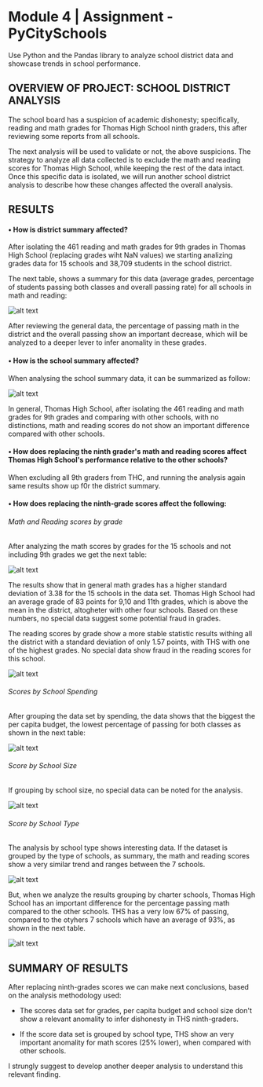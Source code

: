 # Module 4 | Assignment - PyCitySchools

Use Python and the Pandas library to analyze school district data and showcase trends in school performance.

## OVERVIEW OF PROJECT: SCHOOL DISTRICT ANALYSIS

The school board has a suspicion of academic dishonesty; specifically, reading and math grades for Thomas High School ninth graders, this after reviewing some reports from all schools.

The next analysis will be used to validate or not, the above suspicions. The strategy to analyze all data collected is to exclude the math and reading scores for Thomas High School, while keeping the rest of the data intact. Once this specific data is isolated, we will run another school district analysis to describe how these changes affected the overall analysis.

## RESULTS

#### •	How is district summary affected?

After isolating the 461 reading and math grades for 9th grades in Thomas High School (replacing grades wiht NaN values) we starting analizing grades data for 15 schools and 38,709 students in the school district.

The next table, shows a summary for this data (average grades, percentage of students passing both classes and overall passing rate) for all schools in math and reading:

![alt text](https://github.com/Robcaze1980/School_District_Analysis./blob/master/Challenge/Images_challanges/district_summary_df.png?raw=true) 

After reviewing the general data, the percentage of passing math in the district and the overall passing show an important decrease, which will be analyzed to a deeper lever to infer anomality in these grades.

#### •	How is the school summary affected?

When analysing the school summary data, it can be summarized as follow:

![alt text](https://github.com/Robcaze1980/School_District_Analysis./blob/master/Challenge/Images_challanges/per_school_summary_df.png?raw=true) 

In general, Thomas High School, after isolating the 461 reading and math grades for 9th grades and comparing with other schools, with no distinctions, math and reading scores do not show an important difference compared with other schools.

#### •	How does replacing the ninth grader's math and reading scores affect Thomas High School's performance relative to the other schools?

When excluding all 9th graders from THC, and running the analysis again same results show up f0r the district summary.

#### •	How does replacing the ninth-grade scores affect the following:

###### Math and Reading scores by grade

After analyzing the math scores by grades for the 15 schools and not including 9th grades we get the next table:

![alt text](https://github.com/Robcaze1980/School_District_Analysis./blob/master/Challenge/Images_challanges/math_scores_by_grade_with_NaN.png?raw=true) 

The results show that in general math grades has a higher standard deviation of 3.38 for the 15 schools in the data set. Thomas High School had an average grade of 83 points for 9,10 and 11th grades, which is above the mean in the district, altogheter with other four schools. Based on these numbers, no special data suggest some potential fraud in grades.

The reading scores by grade show a more stable statistic results withing all the district with a  standard deviation of only 1.57 points, with THS with one of the highest grades. No special data show fraud in the reading scores for this school.

![alt text](https://github.com/Robcaze1980/School_District_Analysis./blob/master/Challenge/Images_challanges/reading_scores_by_grade_with_NaN.png?raw=true) 

###### Scores by School Spending

After grouping the data set by spending, the data shows that the biggest the per capita budget, the lowest percentage of passing for both classes as shown in the next table:

![alt text](https://github.com/Robcaze1980/School_District_Analysis./blob/master/Challenge/Images_challanges/Grades_percapita_budget_range.png?raw=true) 

###### Score by School Size

If grouping by school size, no special data can be noted for the analysis.

![alt text](https://github.com/Robcaze1980/School_District_Analysis./blob/master/Challenge/Images_challanges/Grades_perSchool_Size.png?raw=true) 

###### Score by School Type

The analysis by school type shows interesting data. If the dataset is grouped by the type of schools, as summary, the math and reading scores show a very similar trend and ranges between the 7 schools.

![alt text](https://github.com/Robcaze1980/School_District_Analysis./blob/master/Challenge/Images_challanges/Grades_perType.png?raw=true) 

But, when we analyze the results grouping by charter schools, Thomas High School has an important  difference for the percentage passing math compared to the other schools. THS has a very low 67% of passing, compared to the otyhers 7 schools which have an average of 93%, as shown in the next table.

![alt text](https://github.com/Robcaze1980/School_District_Analysis./blob/master/Challenge/Images_challanges/Summary%20for%20Charter%20Schools.png?raw=true) 

## SUMMARY OF RESULTS

After replacing ninth-grades scores we can make next conclusions, based on the analysis methodology used:

- The scores data set for grades, per capita budget and school size don't show a relevant anomality to infer dishonesty in THS ninth-graders.

- If the score data set is grouped by school type, THS show an very important anomality for math scores (25% lower), when compared with other schools.

I strungly suggest to develop another deeper analysis to understand this relevant finding.
